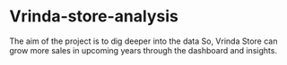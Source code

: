 # Vrinda-store-analysis
The aim of the project is to dig deeper into the data  So, Vrinda Store can grow more sales in upcoming years through the dashboard and insights.
